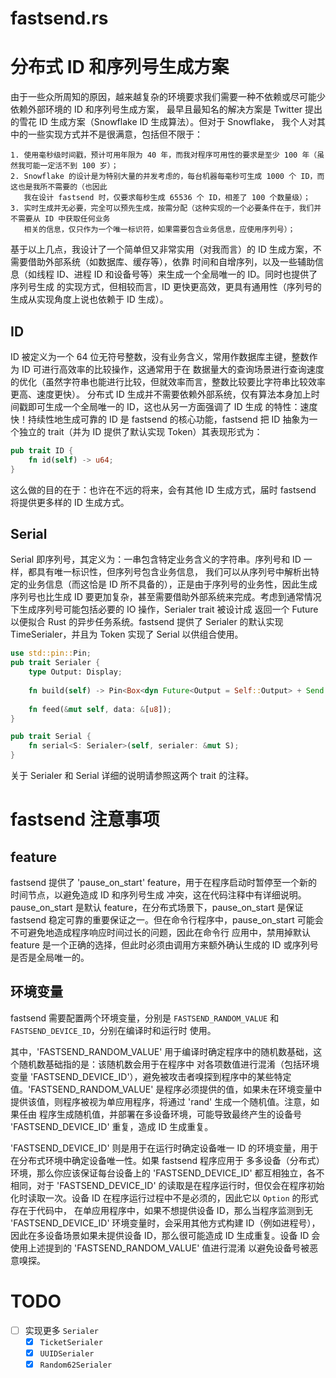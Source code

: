 fastsend.rs
===========

# 分布式 ID 和序列号生成方案

由于一些众所周知的原因，越来越复杂的环境要求我们需要一种不依赖或尽可能少依赖外部环境的 ID 和序列号生成方案，
最早且最知名的解决方案是 Twitter 提出的雪花 ID 生成方案（Snowflake ID 生成算法）。但对于 Snowflake，
我个人对其中的一些实现方式并不是很满意，包括但不限于：

    1. 使用毫秒级时间戳，预计可用年限为 40 年，而我对程序可用性的要求是至少 100 年（虽然我可能一定活不到 100 岁）；
    2. Snowflake 的设计是为特别大量的并发考虑的，每台机器每毫秒可生成 1000 个 ID，而这也是我所不需要的（也因此
       我在设计 fastsend 时，仅要求每秒生成 65536 个 ID，相差了 100 个数量级）；
    3. 实时生成并无必要，完全可以预先生成，按需分配（这种实现的一个必要条件在于，我们并不需要从 ID 中获取任何业务
       相关的信息，仅只作为一个唯一标识符，如果需要包含业务信息，应使用序列号）；

基于以上几点，我设计了一个简单但又非常实用（对我而言）的 ID 生成方案，不需要借助外部系统（如数据库、缓存等），依靠
时间和自增序列，以及一些辅助信息（如线程 ID、进程 ID 和设备号等）来生成一个全局唯一的 ID。同时也提供了序列号生成
的实现方式，但相较而言，ID 更快更高效，更具有通用性（序列号的生成从实现角度上说也依赖于 ID 生成）。

## ID

ID 被定义为一个 64 位无符号整数，没有业务含义，常用作数据库主键，整数作为 ID 可进行高效率的比较操作，这通常用于在
数据量大的查询场景进行查询速度的优化（虽然字符串也能进行比较，但就效率而言，整数比较要比字符串比较效率更高、速度更快）。
分布式 ID 生成并不需要依赖外部系统，仅有算法本身加上时间戳即可生成一个全局唯一的 ID，这也从另一方面强调了 ID 生成
的特性：速度快！持续性地生成可靠的 ID 是 fastsend 的核心功能，fastsend 把 ID 抽象为一个独立的 trait（并为 ID
提供了默认实现 Token）其表现形式为：

```rust
pub trait ID {
    fn id(self) -> u64;
}
```

这么做的目的在于：也许在不远的将来，会有其他 ID 生成方式，届时 fastsend 将提供更多样的 ID 生成方式。

## Serial

Serial 即序列号，其定义为：一串包含特定业务含义的字符串。序列号和 ID 一样，都具有唯一标识性，但序列号包含业务信息，
我们可以从序列号中解析出特定的业务信息（而这恰是 ID 所不具备的），正是由于序列号的业务性，因此生成序列号也比生成 ID
要更加复杂，甚至需要借助外部系统来完成。考虑到通常情况下生成序列号可能包括必要的 IO 操作，Serialer trait 被设计成
返回一个 Future 以便拟合 Rust 的异步任务系统。fastsend 提供了 Serialer 的默认实现 TimeSerialer，并且为 Token
实现了 Serial 以供组合使用。

```rust
use std::pin::Pin;
pub trait Serialer {
    type Output: Display;
    
    fn build(self) -> Pin<Box<dyn Future<Output = Self::Output> + Send + 'static>>;
    
    fn feed(&mut self, data: &[u8]);
}

pub trait Serial {
    fn serial<S: Serialer>(self, serialer: &mut S);
}
```

关于 Serialer 和 Serial 详细的说明请参照这两个 trait 的注释。

# fastsend 注意事项

## feature

fastsend 提供了 'pause_on_start' feature，用于在程序启动时暂停至一个新的时间节点，以避免造成 ID 和序列号生成
冲突，这在代码注释中有详细说明。pause_on_start 是默认 feature，在分布式场景下，pause_on_start 是保证 fastsend
稳定可靠的重要保证之一。但在命令行程序中，pause_on_start 可能会不可避免地造成程序响应时间过长的问题，因此在命令行
应用中，禁用掉默认 feature 是一个正确的选择，但此时必须由调用方来额外确认生成的 ID 或序列号是否是全局唯一的。

## 环境变量

fastsend 需要配置两个环境变量，分别是 `FASTSEND_RANDOM_VALUE` 和 `FASTSEND_DEVICE_ID`，分别在编译时和运行时
使用。

其中，'FASTSEND_RANDOM_VALUE' 用于编译时确定程序中的随机数基础，这个随机数基础指的是：该随机数会用于在程序中
对各项数值进行混淆（包括环境变量 'FASTSEND_DEVICE_ID'），避免被攻击者嗅探到程序中的某些特定值。'FASTSEND_RANDOM_VALUE'
是程序必须提供的值，如果未在环境变量中提供该值，则程序被视为单应用程序，将通过 'rand' 生成一个随机值。注意，如果任由
程序生成随机值，并部署在多设备环境，可能导致最终产生的设备号 'FASTSEND_DEVICE_ID' 重复，造成 ID 生成重复。

'FASTSEND_DEVICE_ID' 则是用于在运行时确定设备唯一 ID 的环境变量，用于在分布式环境中确定设备唯一性。如果 fastsend 程序应用于
多多设备（分布式）环境，那么你应该保证每台设备上的 'FASTSEND_DEVICE_ID' 都互相独立，各不相同，对于 'FASTSEND_DEVICE_ID'
的读取是在程序运行时，但仅会在程序初始化时读取一次。设备 ID 在程序运行过程中不是必须的，因此它以 `Option` 的形式存在于代码中，
在单应用程序中，如果不想提供设备 ID，那么当程序监测到无 'FASTSEND_DEVICE_ID' 环境变量时，会采用其他方式构建 ID（例如进程号），
因此在多设备场景如果未提供设备 ID，那么很可能造成 ID 生成重复。设备 ID 会使用上述提到的 'FASTSEND_RANDOM_VALUE' 值进行混淆
以避免设备号被恶意嗅探。

# TODO

- [ ] 实现更多 `Serialer`
  - [X] `TicketSerialer`
  - [X] `UUIDSerialer`
  - [X] `Random62Serialer`